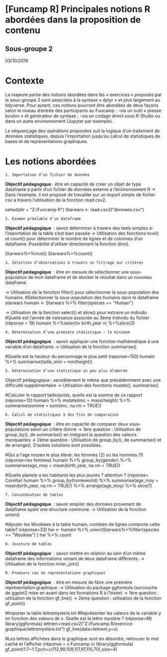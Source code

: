# [Funcamp R] Principales notions R abordées dans la proposition de contenu 
## Sous-groupe 2
03/10/2019


# Contexte

La majeure partie des notions abordées dans les « exercices » proposés par le sous-groupe 2 sont associées à la syntaxe « dplyr » et plus largement au tidyverse. Pour autant, ces notions pourront être abordées de deux façons selon le niveau d’entrée des participants au Funcamp :
-via un outil « presse bouton » et générateur de syntaxe ;
-via un codage direct sous R-Studio ou dans un autre environnement (Jupyter par exemple).

Le séquençage des opérations proposées suit la logique d’un traitement de données statistiques, depuis l’importation jusqu’au calcul de statistiques de bases et de représentations graphiques.

# Les notions abordées

    1. Importation d’un fichier de données

**Objectif pédagogique** : être en capacité de créer un objet de type dataframe à partir d’un fichier de données externe à l’environnement R
→ Dans l’exemple, il est proposé de travailler sur un import simple de fichier csv à travers l’utilisation de la fonction read.csv2.

setwd(dir = "Z:/Funcamp R")
Starwars <- read.csv2("donnees.csv")


    2. Examen préalable d’un dataframe

**Objectif pédagogique**  : savoir déterminer à travers des tests simples si l’importation de la table s’est bien passée
→ Utilisation des fonctions ncol() et count() pour déterminer le nombre de lignes et de colonnes d’un dataframe. Possibilité d’utiliser directement la fonction dim().

Starwars%>%ncol()
Starwars%>%count()

    3. Sélection d’observations à travers un filtrage sur critères

**Objectif pédagogique**  : être en mesure de sélectionner une sous-population de mon dataframe et de stocker le résultat dans un nouveau dataframe

→ Utilisation de la fonction filter() pour sélectionner la sous-population des humains.
#Sélectionner la sous-population des humains dans le dataframe starwars 
humain <- Starwars %>% filter(species == "Human") 

→ Utilisation de la fonction select() et slice() pour extraire un individu
#Quelle est l’année de naissance associée au 3ème individu du fichier (réponse = 19)
humain %>%select(« birth_year ») %>%slice(3)


    4. Détermination d’une première statistique : le minimum

**Objectif pédagogique**  : savoir appliquer une fonction mathématique à une variable d’un dataframe
→ Utilisation de la fonction summarise()

#Quelle est la hauteur du personnage le plus petit (reponse=150)
humain %>% summarise(taille_mini = min(height))

    5. Détermination d’une statistique un peu plus élaborée

Objectif pédagogique : sensiblement le même que précédemment avec une difficulté supplémentaire
→ Utilisation des fonctions mutate(), summarise()

#Calculer le rapport taille/poids, quelle est la somme de ce rapport (réponse=10) 
humain %>%  mutate(imc = mass/height) %>%   summarise(somme = sum(imc, na.rm = TRUE))

    6. Calcul de statistiques à des fins de comparaison

**Objectif pédagogique**  : être en capacité de comparer deux sous-populations selon un critère donné
→ 1ère question : Utilisation de group_by(), de summarise() en intégrant la question des valeurs manquantes 
→ 2ème question : Utilisation de group_by(), de summarise() et de arrange(). D’autres solutions sont possibles.

#Qui a l'age moyen le plus élevé: les femmes (2) ou les hommes (1) (réponse=les femmes) 
humain %>% group_by(gender) %>% summarise(age_moy = mean(birth_year, na.rm = TRUE))

#Quelle planete a les habitants les plus jeunes ? attention ? (réponse= Corellia) 
humain %>% group_by(homeworld) %>% summarise(age_moy = mean(birth_year, na.rm = TRUE)) %>%
  arrange(age_moy) %>% slice(1)

    7. Concaténation de tables
    
**Objectif pédagogique**  : savoir empiler des données provenant de dataframe ayant une structure commune.
→ Utilisation de la fonction union()

#Ajouter les Wookiees à la table humain, combien de lignes comporte cette table? (réponse=33)
hw <- humain %>% union(Starwars%>%filter(species == "Wookiee") ) 
hw %>% count

    8. Jointure de tables

**Objectif pédagogique**  : savoir mettre en relation au sein d’un même dataframe des informations venant de deux dataframe différents.
→ Utilisation de la fonction inner_join()


    9. Premiers cas de représentations graphiques

**Objectif pédagogique**  : être en mesure de faire une première représentation graphique.
→ Utilisation du package ggformula (surcouche de ggplot2 mise en avant dans les formations R à l’Insee)
	→ 1ère question : utilisation de la fonction gf_line() 
	→ 2ème question : utilisation de la fonction gf_point()

#Importer la table lettremystere.txt
#Représenter les valeurs de la variable y en fonction des valeurs de x. Quelle est la lettre mystère ? (réponse=M)
library(ggformula)
lettrem=read.csv2("Z:/Funcamp R/exercice graphique/lettremystere.txt")
gf_line(data=lettrem,y~x)

#Les lettres affichées dans le graphique sont en désordre, retrouver le mot caché et l’afficher (réponse = « Funcamp »)
library(ggformula)
gf_point(1:7~1:7,pch=c(112,99,109,117,97,110,70),size=4)
